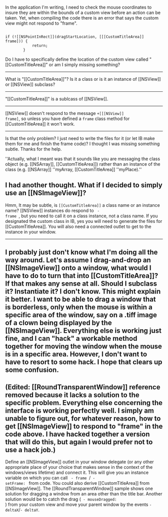 In the application I'm writing, I need to check the mouse coordinates to insure they are within the bounds of a custom view before an action can be taken.  Yet, when compiling the code there is an error that says the custom view might not respond to "frame".

<code>
if (![[NSPointInRect]](dragStartLocation, [[[CustomTitleArea]] frame])) {
            return;
        }
</code>

Do I have to specifically define the location of the custom view called "[[CustomTitleArea]]" or am I simply missing something?

----

What is "[[CustomTitleArea]]"? Is it a class or is it an instance of [[NSView]] or [[NSView]] subclass?

----

"[[CustomTitleArea]]" is a sublcass of [[NSView]].

----

[[NSView]] doesn't respond to the message <code>+[[[NSView]] frame]</code>, so unless you have defined a <code>frame</code> class method for [[CustomTitleArea]] it won't work.

---- 
Is that the only problem?  I just need to write the files for it (or let IB make them for me and finish the frame code)?  I thought I was missing something subtle.  Thanks for the help. 

''Actually, what I meant was that it sounds like you are messaging the class object (e.g. [[NSArray]], [[CustomTitleArea]]) rather than an instance of the class (e.g. [[NSArray]] ''myArray, [[CustomTitleArea]] ''myPlace).''

I had another thought.  What if I decided to simply use an [[NSImageView]]?
----
Hmm, It may be subtle, is <code>[[CustomTitleArea]]</code> a class name or an instance name? [[NSView]] instances do respond to <code> - frame </code>, but you need to call it on a class instance, not a class name. If you designated the custom class in IB, yes you will need to generate the files for [[CustomTitleArea]]. You will also need a connected outlet to get to the instance in your window.

----
I probably just don't know what I'm doing all the way around.  Let's assume I drag-and-drop an [[NSImageView]] onto a window, what would I have to do to turn that into [[CustomTitleArea]]?  If that makes any sense at all.  Should I subclass it?  Instantiate it?  I don't know.  This might explain it better.  I want to be able to drag a window that is borderless, only when the mouse is within a specific area of the window, say on a .tiff image of a clown being displayed by the [[NSImageView]].  Everything else is working just fine, and I can "hack" a workable method together for moving the window when the mouse is in a specific area.  However, I don't want to have to resort to some hack.  I hope that clears up some confusion. 
----
(Edited: [[RoundTransparentWindow]] reference removed because it lacks a solution to the specific problem.  Everything else concerning the interface is working perfectly well.  I simply am unable to figure out, for whatever reason, how to get [[NSImageView]] to respond to "frame" in the code above.  I have hacked together a version that will do this, but again I would prefer not to use a hack job.)
----
Define an [[NSImageView]] outlet in your window delegate (or any other appropriate place of your choice that makes sense in the context of the windows/views lifetime) and connect it. This will give you an instance variable on which you can call <code> - frame </code>/<code> - setFrame: </code> from code. You could also derive [[CustomTitleArea]] from [[NSImageView]]. The [[RoundTransparentWindow]] sample shows one solution for dragging a window from an area other than the title bar. Another solution would be to catch the drag (<code> - mouseDragged: </code>) from your custom view and move your parent window by the events <code>- deltaX</code>/<code>- deltaY</code>.
